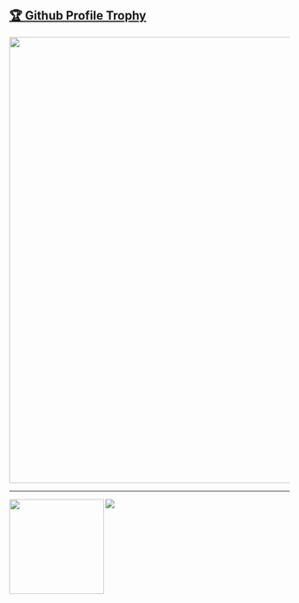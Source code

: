 <a href="https://github.com/ryo-ma/github-profile-trophy"><h2>🏆 Github Profile Trophy</h2></a>
<a href="https://github.com/ryo-ma/github-profile-trophy">
  <img width=800 src="https://github-profile-trophy.vercel.app/?username=mryouth-kw&column=10&theme=gruvbox&no-frame=true"/>
</a>


---

<div>
  <img height="170" align="left" src="https://github-readme-stats.vercel.app/api?username=mryouth-kw&count_private=true&include_all_commits=true" />
  <img src="https://github-readme-stats.vercel.app/api/top-langs/?username=mryouth-kw&layout=compact" />
</div>
